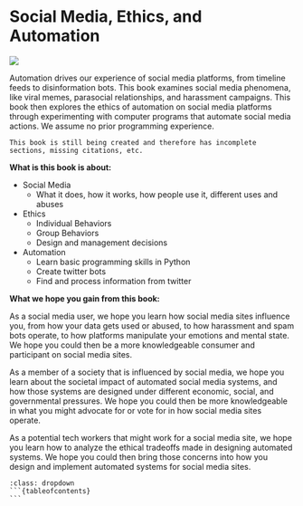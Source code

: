 # Social Media, Ethics, and Automation

![](logo.png)

Automation drives our experience of social media platforms, from timeline feeds to disinformation bots. This book examines social media phenomena, like viral memes, parasocial relationships, and harassment campaigns. This book then explores the ethics of automation on social media platforms through experimenting with computer programs that automate social media actions. We assume no prior programming experience.

```{warning}
This book is still being created and therefore has incomplete sections, missing citations, etc.
```

**What is this book is about:**
- Social Media
  - What it does, how it works, how people use it, different uses and abuses
- Ethics
  - Individual Behaviors
  - Group Behaviors
  - Design and management decisions
- Automation
  - Learn basic programming skills in Python
  - Create twitter bots
  - Find and process information from twitter


**What we hope you gain from this book:**

As a social media user, we hope you learn how social media sites influence you, from how your data gets used or abused, to how harassment and spam bots operate, to how platforms manipulate your emotions and mental state. We hope you could then be a more knowledgeable consumer and participant on social media sites.

As a member of a society that is influenced by social media, we hope you learn about the societal impact of automated social media systems, and how those systems are designed under different economic, social, and governmental pressures. We hope you could then be more knowledgeable in what you might advocate for or vote for in how social media sites operate.

As a potential tech workers that might work for a social media site, we hope you learn how to analyze the ethical tradeoffs made in designing automated systems. We hope you could then bring those concerns into how you design and implement automated systems for social media sites.


````{admonition} Full Table of Contents
:class: dropdown
```{tableofcontents}
```
````
